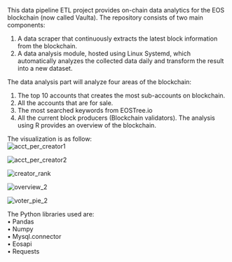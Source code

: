 This data pipeline ETL project provides on-chain data analytics for the EOS blockchain (now called Vaulta). The repository consists of two main components:
1.	A data scraper that continuously extracts the latest block information from the blockchain.
2.	A data analysis module, hosted using Linux Systemd, which automatically analyzes the collected data daily and transform the result into a new dataset.

The data analysis part will analyze four areas of the blockchain:
1.	The top 10 accounts that creates the most sub-accounts on blockchain.
2.	All the accounts that are for sale.
3.	The most searched keywords from EOSTree.io
4.	All the current block producers (Blockchain validators).
The analysis using R provides an overview of the blockchain.

The visualization is as follow: \
![acct_per_creator1](https://github.com/user-attachments/assets/3226be5f-384b-4558-a1ff-7af89dcc549f)

![acct_per_creator2](https://github.com/user-attachments/assets/c56a924b-2232-40bb-a6ff-2797799a3b6e)

![creator_rank](https://github.com/user-attachments/assets/d3a277b8-d377-406b-816e-7e805622f2b5)

![overview_2](https://github.com/user-attachments/assets/c7440849-0b6d-4c11-96e4-cf64d9e9c3dc)

![voter_pie_2](https://github.com/user-attachments/assets/5978c947-a1d1-48a3-9255-2fdd076e98ab)

The Python libraries used are:\
•	Pandas\
•	Numpy\
•	Mysql.connector\
•	Eosapi\
•	Requests

